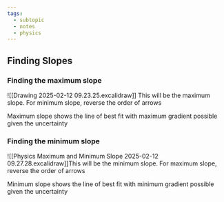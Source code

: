 ```yaml
---
tags:
  - subtopic
  - notes
  - physics
---
```


## Finding Slopes
### Finding the maximum slope
![[Drawing 2025-02-12 09.23.25.excalidraw]]
This will be the maximum slope. 
For minimum slope, reverse the order of arrows

Maximum slope shows the line of best fit with maximum gradient possible given the uncertainty

### Finding the minimum slope 

![[Physics Maximum and Minimum Slope 2025-02-12 09.27.28.excalidraw]]This will be the minimum slope. 
For maximum slope, reverse the order of arrows

Minimum slope shows the line of best fit with minimum gradient possible given the uncertainty